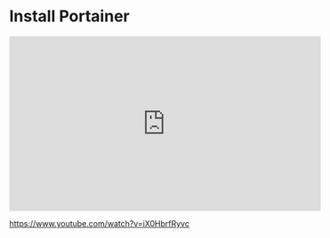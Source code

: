 # Install Portainer

<iframe width="560" height="315" src="https://www.youtube.com/embed/iX0HbrfRyvc?si=FcLPDGx_eGC6Jd7_" title="YouTube video player" frameborder="0" allow="accelerometer; autoplay; clipboard-write; encrypted-media; gyroscope; picture-in-picture; web-share" referrerpolicy="strict-origin-when-cross-origin" allowfullscreen></iframe>

https://www.youtube.com/watch?v=iX0HbrfRyvc
